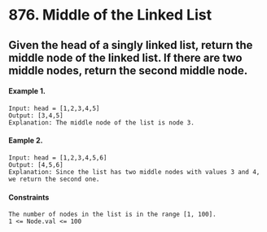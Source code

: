 # 876. Middle of the Linked List

## Given the head of a singly linked list, return the middle node of the linked list. If there are two middle nodes, return the second middle node.

#### Example 1.
```
Input: head = [1,2,3,4,5]
Output: [3,4,5]
Explanation: The middle node of the list is node 3.
```
#### Eample 2.
```
Input: head = [1,2,3,4,5,6]
Output: [4,5,6]
Explanation: Since the list has two middle nodes with values 3 and 4, we return the second one.
```
#### Constraints
```
The number of nodes in the list is in the range [1, 100].
1 <= Node.val <= 100
```
